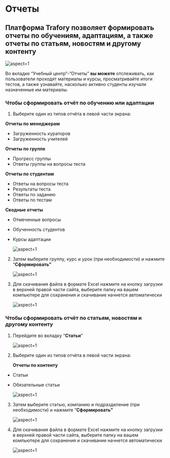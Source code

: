 # Отчеты

## Платформа Trafory позволяет формировать отчеты по обучениям, адаптациям, а также отчеты по статьям, новостям и другому контенту

 ![](/api/attachments.redirect?id=efe0ecb5-a54d-4142-9e40-9992f6b03f8c "aspect=1")

Во вкладке “Учебный центр“-”Отчеты” **вы можете** отслеживать, как пользователи проходят материалы и курсы, просматривайте итоги тестов, а также узнавайте, насколько активно студенты изучали назначенные им материалы.

 

### Чтобы сформировать отчёт по обучению или адаптации

1. Выберите один из типов отчёта в левой части экрана:

**Отчеты по менеджерам**

- Загруженность кураторов
- Загруженность учителей

**Отчеты по группе**

- Прогресс группы
- Ответы группы на вопросы теста

**Отчеты по студентам**

- Ответы на вопросы теста
- Результаты теста
- Ответы по заданию
- Ответы по тестам

**Сводные отчеты**

- Отмеченные вопросы
- Обученность студентов
- Курсы адаптации

   ![](/api/attachments.redirect?id=b88891d3-7a91-4a22-bfca-084792f4362e "aspect=1")

2. Затем выберите группу, курс и урок (при необходимости) и нажмите “**Сформировать”**

    ![](/api/attachments.redirect?id=b5523108-a64d-475f-b382-0fc65401a00e "aspect=1")
3. Для скачивания файла в формате Excel нажмите на кнопку загрузки в верхней правой части сайта, выберите папку на вашем компьютере для сохранения и скачивание начнется автоматически

    ![](/api/attachments.redirect?id=7bafef27-2d47-4a03-93c4-dd78dfb609ba "aspect=1")

   

### Чтобы сформировать отчёт по статьям, новостям и другому контенту

1. Перейдите во вкладку “**Статьи**“

    ![](/api/attachments.redirect?id=8dcbfd09-5e41-4488-991b-99549aab9053 "aspect=1")
2. Выберите один из типов отчёта в левой части экрана:

   **Отчеты по контенту**

- Статьи
- Обязательные статьи

   ![](/api/attachments.redirect?id=000477a6-dbd5-44a0-8b96-117460a886f5 "aspect=1")

3. Затем выберите статью, компанию и подразделение (при необходимости) и нажмите “**Сформировать”**

    ![](/api/attachments.redirect?id=cb0b3a14-27be-406d-a413-531eeb3c0834 "aspect=1")
4. Для скачивания файла в формате Excel нажмите на кнопку загрузки в верхней правой части сайта, выберите папку на вашем компьютере для сохранения и скачивание начнется автоматически

    ![](/api/attachments.redirect?id=45940852-8ab3-4163-b6b4-b49edc5f2cf2 "aspect=1")


